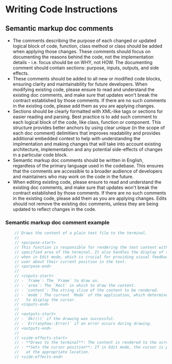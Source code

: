 # Writing Code Instructions

## Semantic markup doc comments
- The comments describing the purpose of each changed or updated logical block of code, function, class method or class should be added when applying those changes. These comments should focus on documenting the reasons behind the code, not the implementation details - i.e. focus should be on WHY, not HOW. The documenting comment should contain sections: purpose, inputs, outputs, and side effects.
- These comments should be added to all new or modified code blocks, ensuring clarity and maintainability for future developers. When modifying existing code, please ensure to read and understand the existing doc comments, and make sure that updates won't break the contract established by those comments. If there are no such comments in the existing code, please add them as you are applying changes.
- Sections should be clearly formatted with XML-like tags or sections for easier reading and parsing. Best practice is to add such comment to each logical block of the code, like class, function or component. This structure provides better anchors by using clear unique (in the scope of each doc comment) delimitiers that improves readability and provides additional embedded context to help with understanding the implmentation and making changes that will take into account existing architecture, implementation and any potential side-effects of changes in a particular code block.
- Semantic markup doc comments should be written in English, regardless of the primary language used in the codebase. This ensures that the comments are accessible to a broader audience of developers and maintainers who may work on the code in the future.
- When editing existing code, please ensure to read and understand the existing doc comments, and make sure that updates won't break the contract established by those comments. If there are no such comments in the existing code, please add them as you are applying changes. Edits should not remove the existing doc comments, unless they are being updated to reflect changes in the code.

### Semantic markup doc comment example
```rust
    // Draws the content of a plain text file to the terminal.
    //
    // <purpose-start>
    // This function is responsible for rendering the text content within the
    // specified area of the terminal. It also handles the display of the cursor
    // when in Edit mode, which is crucial for providing visual feedback to the
    // user about their current position in the text.
    // <purpose-end>
    //
    // <inputs-start>
    // - `frame`: The `Frame` to draw on.
    // - `area`: The `Rect` in which to draw the content.
    // - `content`: The string slice of the content to be rendered.
    // - `mode`: The current `Mode` of the application, which determines whether
    //   to display the cursor.
    // <inputs-end>
    //
    // <outputs-start>
    // - `Ok(())` if the drawing was successful.
    // - `Err(anyhow::Error)` if an error occurs during drawing.
    // <outputs-end>
    //
    // <side-effects-start>
    // - **Draws to the terminal**: The content is rendered to the screen.
    // - **Sets the cursor position**: If in Edit mode, the cursor is positioned
    //   at the appropriate location.
    // <side-effects-end>
```